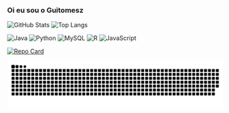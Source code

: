 ### Oi eu sou o Guitomesz

  ![GitHub Stats](https://github-readme-stats.vercel.app/api?username=Guitomesz&theme=transparent&bg_color=000&border_color=30A3DC&show_icons=true&icon_color=30A3DC&title_color=E94D5F&text_color=FFF&hide_title=true&hide=stars&rank_icon=github&ring_color=000000&include_all_commits=true)
  ![Top Langs](https://github-readme-stats-git-masterrstaa-rickstaa.vercel.app/api/top-langs/?username=Guitomesz&layout=compact&bg_color=000&border_color=30A3DC&title_color=E94D5F&text_color=FFF)
  
  ![Java](https://img.shields.io/badge/Java-000?style=for-the-badge&logo=java)
  ![Python](https://img.shields.io/badge/Python-14354C?style=for-the-badge&logo=python&logoColor=white)
  ![MySQL](https://img.shields.io/badge/MySQL-00000F?style=for-the-badge&logo=mysql&logoColor=white)
  ![R](https://img.shields.io/badge/R-276DC3?style=for-the-badge&logo=r&logoColor=white)
  ![JavaScript](https://img.shields.io/badge/JavaScript-F7DF1E?style=for-the-badge&logo=javascript&logoColor=black)

  [![Repo Card](https://github-readme-stats.vercel.app/api/pin/?username=Guitomesz&repo=desafio_back_end&bg_color=000&border_color=30A3DC&show_icons=true&icon_color=30A3DC&title_color=E94D5F&text_color=FFF)](https://github.com/Guitomesz/desafio_back_end)

  
<picture>
  <source media="(prefers-color-scheme: dark)" srcset="https://raw.githubusercontent.com/guitomesz/guitomesz/output/github-contribution-grid-snake-dark.svg">
  <source media="(prefers-color-scheme: light)" srcset="https://raw.githubusercontent.com/guitomesz/guitomesz/output/github-contribution-grid-snake.svg">
  <img alt="github contribution grid snake animation" src="https://raw.githubusercontent.com/guitomesz/guitomesz/output/github-contribution-grid-snake.svg">
</picture>


